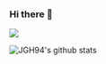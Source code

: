 ### Hi there 👋
<img src="https://img.shields.io/badge/Blog-{52478B}?style={plastic}&logo={Bitdefender}&logoColor={ED1C24}"/>
 
![JGH94's github stats](https://github-readme-stats.vercel.app/api?username=JGH94&show_icons=true)


<!--
**JGH94/JGH94** is a ✨ _special_ ✨ repository because its `README.md` (this file) appears on your GitHub profile.

Here are some ideas to get you started:

- 🔭 I’m currently working on ...
- 🌱 I’m currently learning ...
- 👯 I’m looking to collaborate on ...
- 🤔 I’m looking for help with ...
- 💬 Ask me about ...
- 📫 How to reach me: ...
- 😄 Pronouns: ...
- ⚡ Fun fact: ...
-->
